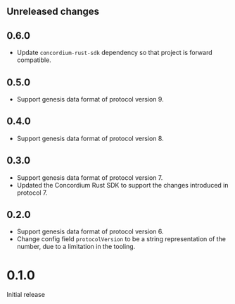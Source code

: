 ## Unreleased changes

## 0.6.0

- Update `concordium-rust-sdk` dependency so that project is forward compatible.

## 0.5.0

- Support genesis data format of protocol version 9.

## 0.4.0

- Support genesis data format of protocol version 8.

## 0.3.0

- Support genesis data format of protocol version 7.
- Updated the Concordium Rust SDK to support the changes introduced in protocol 7.

## 0.2.0

- Support genesis data format of protocol version 6.
- Change config field `protocolVersion` to be a string representation of the number, due to a limitation in the tooling.

# 0.1.0

Initial release
